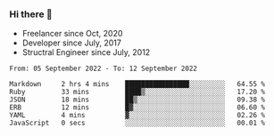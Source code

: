 ### Hi there 👋

- Freelancer since Oct, 2020
- Developer since July, 2017
- Structral Engineer since July, 2012

<!--START_SECTION:waka-->

```text
From: 05 September 2022 - To: 12 September 2022

Markdown     2 hrs 4 mins    ████████████████░░░░░░░░░   64.55 %
Ruby         33 mins         ████▒░░░░░░░░░░░░░░░░░░░░   17.20 %
JSON         18 mins         ██▒░░░░░░░░░░░░░░░░░░░░░░   09.38 %
ERB          12 mins         █▓░░░░░░░░░░░░░░░░░░░░░░░   06.60 %
YAML         4 mins          ▓░░░░░░░░░░░░░░░░░░░░░░░░   02.26 %
JavaScript   0 secs          ░░░░░░░░░░░░░░░░░░░░░░░░░   00.01 %
```

<!--END_SECTION:waka-->

